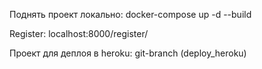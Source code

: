 Поднять проект локально: docker-compose up -d --build

Register:
localhost:8000/register/


Проект для деплоя в heroku: git-branch (deploy_heroku)
